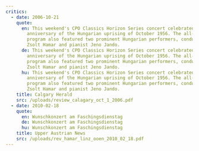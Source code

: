 ```yaml
---
critics:
  - date: 2006-10-21
    quote:
      en: This weekend's CPO Classics Horizon Series concert celebrated the 50th
        anniversary of the Hungarian uprising of October 1956. The all-Hungarian
        program also featured two prominent Hungarian performers, conductor
        Zsolt Hamar and pianist Jeno Jando.
      de: This weekend's CPO Classics Horizon Series concert celebrated the 50th
        anniversary of the Hungarian uprising of October 1956. The all-Hungarian
        program also featured two prominent Hungarian performers, conductor
        Zsolt Hamar and pianist Jeno Jando.
      hu: This weekend's CPO Classics Horizon Series concert celebrated the 50th
        anniversary of the Hungarian uprising of October 1956. The all-Hungarian
        program also featured two prominent Hungarian performers, conductor
        Zsolt Hamar and pianist Jeno Jando.
    title: Calgary Herald
    src: /uploads/review_calagary_oct_1_2006.pdf
  - date: 2010-02-18
    quote:
      en: Wunschkonzert am Faschingsdienstag
      de: Wunschkonzert am Faschingsdienstag
      hu: Wunschkonzert am Faschingsdienstag
    title: Upper Austrian News
    src: /uploads/rev_hamar_linz_ooen_2010_02_18.pdf
---
```


